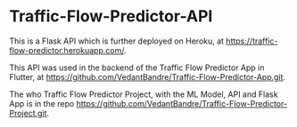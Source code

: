 # Traffic-Flow-Predictor-API
This is a Flask API which is further deployed on Heroku, at https://traffic-flow-predictor.herokuapp.com/.

This API was used in the backend of the Traffic Flow Predictor App in Flutter, at https://github.com/VedantBandre/Traffic-Flow-Predictor-App.git.

The who Traffic Flow Predictor Project, with the ML Model, API and Flask App is in the repo https://github.com/VedantBandre/Traffic-Flow-Predictor-Project.git.
